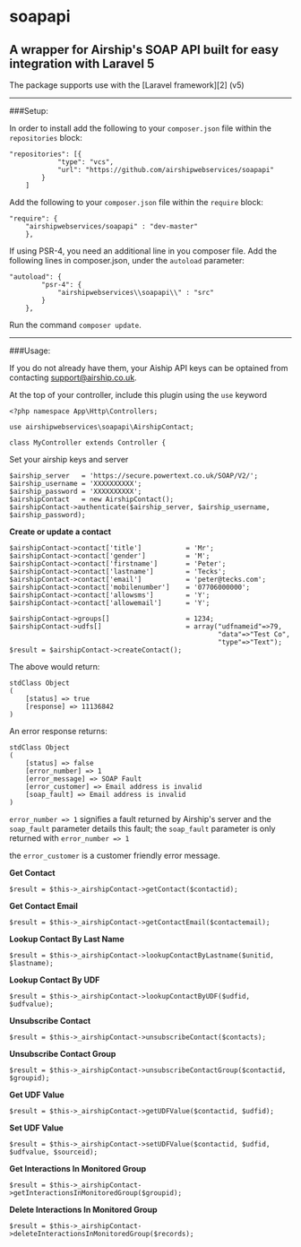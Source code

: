# soapapi
A wrapper for Airship's SOAP API built for easy integration with Laravel 5
---

The package supports use with the [Laravel framework][2] (v5) 

----
###Setup:

In order to install add the following to your `composer.json` file within the `repositories` block:

```
"repositories": [{
            "type": "vcs",
            "url": "https://github.com/airshipwebservices/soapapi"
        }
    ]
```

Add the following to your `composer.json` file within the `require` block:

```
"require": {
    "airshipwebservices/soapapi" : "dev-master"
	},
```

If using PSR-4, you need an additional line in you composer file. Add the following lines in composer.json, under the `autoload` parameter:

```
"autoload": {
		"psr-4": {
			"airshipwebservices\\soapapi\\" : "src"
		}
	},
```

Run the command `composer update`.

----

###Usage:

If you do not already have them, your Aiship API keys can be optained from contacting support@airship.co.uk.

At the top of your controller, include this plugin using the `use` keyword

```
<?php namespace App\Http\Controllers;

use airshipwebservices\soapapi\AirshipContact;

class MyController extends Controller {
```

Set your airship keys and server

```
$airship_server   = 'https://secure.powertext.co.uk/SOAP/V2/';
$airship_username = 'XXXXXXXXXX';
$airship_password = 'XXXXXXXXXX';
$airshipContact   = new AirshipContact();
$airshipContact->authenticate($airship_server, $airship_username, $airship_password);
```

**Create or update a contact**

```
$airshipContact->contact['title']           = 'Mr';
$airshipContact->contact['gender']          = 'M';
$airshipContact->contact['firstname']       = 'Peter';
$airshipContact->contact['lastname']        = 'Tecks';
$airshipContact->contact['email']           = 'peter@tecks.com';
$airshipContact->contact['mobilenumber']    = '07706000000';
$airshipContact->contact['allowsms']        = 'Y';
$airshipContact->contact['allowemail']      = 'Y';

$airshipContact->groups[]                   = 1234;
$airshipContact->udfs[]                     = array("udfnameid"=>79, 
                                                    "data"=>"Test Co", 
                                                    "type"=>"Text");
$result = $airshipContact->createContact();
```

The above would return:

```
stdClass Object
(
    [status] => true
    [response] => 11136842
)
```

An error response returns:

```
stdClass Object
(
    [status] => false
    [error_number] => 1
    [error_message] => SOAP Fault
    [error_customer] => Email address is invalid
    [soap_fault] => Email address is invalid
)
```

`error_number => 1` signifies a fault returned by Airship's server and the `soap_fault` parameter details this fault; the `soap_fault` parameter is only returned with `error_number => 1`

the `error_customer` is a customer friendly error message. 

**Get Contact**

```
$result = $this->_airshipContact->getContact($contactid);
```

**Get Contact Email**

```
$result = $this->_airshipContact->getContactEmail($contactemail);
```

**Lookup Contact By Last Name**

```
$result = $this->_airshipContact->lookupContactByLastname($unitid, $lastname);
```

**Lookup Contact By UDF**

```
$result = $this->_airshipContact->lookupContactByUDF($udfid, $udfvalue);
```

**Unsubscribe Contact**

```
$result = $this->_airshipContact->unsubscribeContact($contacts);
```

**Unsubscribe Contact Group**

```
$result = $this->_airshipContact->unsubscribeContactGroup($contactid, $groupid);
```

**Get UDF Value**

```
$result = $this->_airshipContact->getUDFValue($contactid, $udfid);
```

**Set UDF Value**

```
$result = $this->_airshipContact->setUDFValue($contactid, $udfid, $udfvalue, $sourceid);
```

**Get Interactions In Monitored Group**

```
$result = $this->_airshipContact->getInteractionsInMonitoredGroup($groupid);
```


**Delete Interactions In Monitored Group**

```
$result = $this->_airshipContact->deleteInteractionsInMonitoredGroup($records);
```
